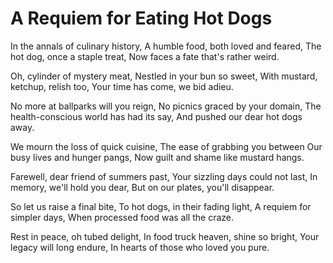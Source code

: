 

  # A Requiem for Eating Hot Dogs

In the annals of culinary history,
A humble food, both loved and feared,
The hot dog, once a staple treat,
Now faces a fate that's rather weird.

Oh, cylinder of mystery meat,
Nestled in your bun so sweet,
With mustard, ketchup, relish too,
Your time has come, we bid adieu.

No more at ballparks will you reign,
No picnics graced by your domain,
The health-conscious world has had its say,
And pushed our dear hot dogs away.

We mourn the loss of quick cuisine,
The ease of grabbing you between
Our busy lives and hunger pangs,
Now guilt and shame like mustard hangs.

Farewell, dear friend of summers past,
Your sizzling days could not last,
In memory, we'll hold you dear,
But on our plates, you'll disappear.

So let us raise a final bite,
To hot dogs, in their fading light,
A requiem for simpler days,
When processed food was all the craze.

Rest in peace, oh tubed delight,
In food truck heaven, shine so bright,
Your legacy will long endure,
In hearts of those who loved you pure.

  